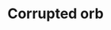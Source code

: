 ---
layout: item
title: Corrupted orb
item-id: 23833
datatable: true
id: 23833
name: "Corrupted orb"
members: true
lowalch: null
highalch: null
examine: "A magical looking orb made of corrupted crystal."
monsters:
  - id: 9047
    name: "Corrupted Dragon"
    members: true
    combat_level: 258
    wiki_url: "https://oldschool.runescape.wiki/w/Corrupted_Dragon"
    drops:
      - quantity: "1"
        rarity: 1
    image: "https://oldschool.runescape.wiki/images/thumb/2/2a/Corrupted_Dragon.png/280px-Corrupted_Dragon.png?785f4"
---